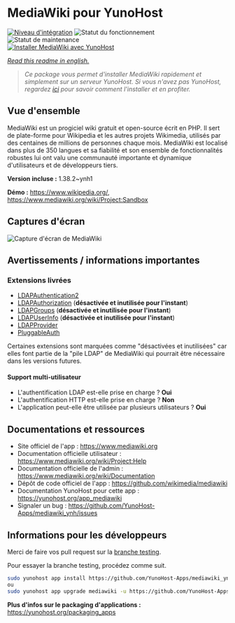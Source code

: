 <!--
N.B.: This README was automatically generated by https://github.com/YunoHost/apps/tree/master/tools/README-generator
It shall NOT be edited by hand.
-->

# MediaWiki pour YunoHost

[![Niveau d'intégration](https://dash.yunohost.org/integration/mediawiki.svg)](https://dash.yunohost.org/appci/app/mediawiki) ![Statut du fonctionnement](https://ci-apps.yunohost.org/ci/badges/mediawiki.status.svg) ![Statut de maintenance](https://ci-apps.yunohost.org/ci/badges/mediawiki.maintain.svg)  
[![Installer MediaWiki avec YunoHost](https://install-app.yunohost.org/install-with-yunohost.svg)](https://install-app.yunohost.org/?app=mediawiki)

*[Read this readme in english.](./README.md)*

> *Ce package vous permet d'installer MediaWiki rapidement et simplement sur un serveur YunoHost.
Si vous n'avez pas YunoHost, regardez [ici](https://yunohost.org/#/install) pour savoir comment l'installer et en profiter.*

## Vue d'ensemble

MediaWiki est un progiciel wiki gratuit et open-source écrit en PHP. Il sert de plate-forme pour Wikipedia et les autres projets Wikimedia, utilisés par des centaines de millions de personnes chaque mois. MediaWiki est localisé dans plus de 350 langues et sa fiabilité et son ensemble de fonctionnalités robustes lui ont valu une communauté importante et dynamique d'utilisateurs et de développeurs tiers.


**Version incluse :** 1.38.2~ynh1

**Démo :** https://www.wikipedia.org/, https://www.mediawiki.org/wiki/Project:Sandbox

## Captures d'écran

![Capture d'écran de MediaWiki](./doc/screenshots/screenshot.png)

## Avertissements / informations importantes

### Extensions livrées

* [LDAPAuthentication2](https://www.mediawiki.org/wiki/Extension:LDAPAuthentication2)
* [LDAPAuthorization](https://www.mediawiki.org/wiki/Extension:LDAPAuthorization) (**désactivée et inutilisée pour l'instant**)
* [LDAPGroups](https://www.mediawiki.org/wiki/Extension:LDAPGroups) (**désactivée et inutilisée pour l'instant**)
* [LDAPUserInfo](https://www.mediawiki.org/wiki/Extension:LDAPUserInfo) (**désactivée et inutilisée pour l'instant**)
* [LDAPProvider](https://www.mediawiki.org/wiki/Extension:LDAPProvider)
* [PluggableAuth](https://www.mediawiki.org/wiki/Extension:PluggableAuth)

Certaines extensions sont marquées comme "désactivées et inutilisées" car elles font partie de la "pile LDAP" de MediaWiki qui pourrait être nécessaire dans les versions futures.

#### Support multi-utilisateur

* L'authentification LDAP est-elle prise en charge ? **Oui**
* L'authentification HTTP est-elle prise en charge ? **Non**
* L'application peut-elle être utilisée par plusieurs utilisateurs ? **Oui**

## Documentations et ressources

* Site officiel de l'app : <https://www.mediawiki.org>
* Documentation officielle utilisateur : <https://www.mediawiki.org/wiki/Project:Help>
* Documentation officielle de l'admin : <https://www.mediawiki.org/wiki/Documentation>
* Dépôt de code officiel de l'app : <https://github.com/wikimedia/mediawiki>
* Documentation YunoHost pour cette app : <https://yunohost.org/app_mediawiki>
* Signaler un bug : <https://github.com/YunoHost-Apps/mediawiki_ynh/issues>

## Informations pour les développeurs

Merci de faire vos pull request sur la [branche testing](https://github.com/YunoHost-Apps/mediawiki_ynh/tree/testing).

Pour essayer la branche testing, procédez comme suit.

``` bash
sudo yunohost app install https://github.com/YunoHost-Apps/mediawiki_ynh/tree/testing --debug
ou
sudo yunohost app upgrade mediawiki -u https://github.com/YunoHost-Apps/mediawiki_ynh/tree/testing --debug
```

**Plus d'infos sur le packaging d'applications :** <https://yunohost.org/packaging_apps>
